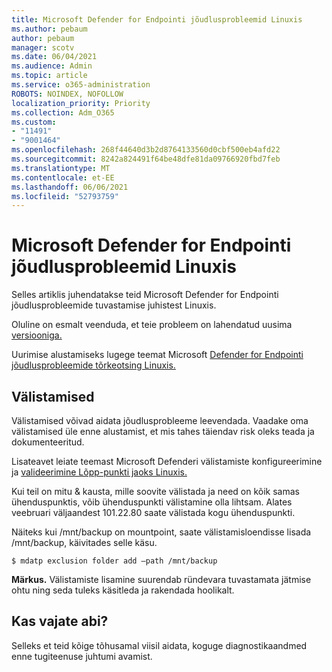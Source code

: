 ```yaml
---
title: Microsoft Defender for Endpointi jõudlusprobleemid Linuxis
ms.author: pebaum
author: pebaum
manager: scotv
ms.date: 06/04/2021
ms.audience: Admin
ms.topic: article
ms.service: o365-administration
ROBOTS: NOINDEX, NOFOLLOW
localization_priority: Priority
ms.collection: Adm_O365
ms.custom:
- "11491"
- "9001464"
ms.openlocfilehash: 268f44640d3b2d8764133560d0cbf500eb4afd22
ms.sourcegitcommit: 8242a824491f64be48dfe81da09766920fbd7feb
ms.translationtype: MT
ms.contentlocale: et-EE
ms.lasthandoff: 06/06/2021
ms.locfileid: "52793759"
---
```

# <a name="performance-issues-for-microsoft-defender-for-endpoint-on-linux"></a>Microsoft Defender for Endpointi jõudlusprobleemid Linuxis

Selles artiklis juhendatakse teid Microsoft Defender for Endpointi jõudlusprobleemide tuvastamise juhistest Linuxis.

Oluline on esmalt veenduda, et teie probleem on lahendatud uusima [versiooniga.](/microsoft-365/security/defender-endpoint/linux-whatsnew) 

Uurimise alustamiseks lugege teemat Microsoft [Defender for Endpointi jõudlusprobleemide tõrkeotsing Linuxis.](/microsoft-365/security/defender-endpoint/linux-support-perf)

## <a name="exclusions"></a>Välistamised

Välistamised võivad aidata jõudlusprobleeme leevendada. Vaadake oma välistamised üle enne alustamist, et mis tahes täiendav risk oleks teada ja dokumenteeritud.

Lisateavet leiate teemast Microsoft Defenderi välistamiste konfigureerimine ja [valideerimine Lõpp-punkti jaoks Linuxis.](/microsoft-365/security/defender-endpoint/linux-exclusions)

Kui teil on mitu & kausta, mille soovite välistada ja need on kõik samas ühenduspunktis, võib ühenduspunkti välistamine olla lihtsam. Alates veebruari väljaandest 101.22.80 saate välistada kogu ühenduspunkti.

Näiteks kui /mnt/backup on mountpoint, saate välistamisloendisse lisada /mnt/backup, käivitades selle käsu.

`$ mdatp exclusion folder add –path /mnt/backup`

**Märkus.** Välistamiste lisamine suurendab ründevara tuvastamata jätmise ohtu ning seda tuleks käsitleda ja rakendada hoolikalt.

## <a name="need-help"></a>Kas vajate abi?

Selleks et teid kõige tõhusamal viisil aidata, koguge diagnostikaandmed enne tugiteenuse juhtumi avamist.
